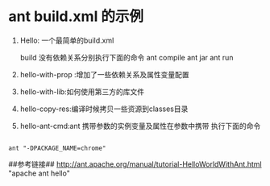 

# ant build.xml 的示例 #

1. Hello:  一个最简单的build.xml 

	build 没有依赖关系分别执行下面的命令
	ant compile
	ant jar
	ant run

2. hello-with-prop :增加了一些依赖关系及属性变量配置 


3. hello-with-lib:如何使用第三方的库文件


4. hello-copy-res:编译时候拷贝一些资源到classes目录



5. hello-ant-cmd:ant 携带参数的实例变量及属性在参数中携带
执行下面的命令
<code>
ant "-DPACKAGE_NAME=chrome"
</code>


##参考链接## 
http://ant.apache.org/manual/tutorial-HelloWorldWithAnt.html "apache ant hello"
